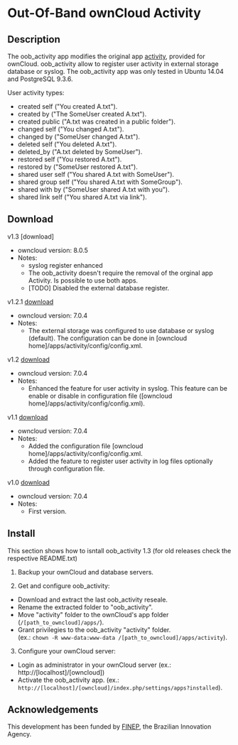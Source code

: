 # Out-Of-Band ownCloud Activity

## Description
The oob_activity app modifies the original app [activity](https://github.com/owncloud/activity),  provided for ownCloud. 
oob_activity allow to register user activity in external storage database or syslog.
The oob_activity app was only tested in Ubuntu 14.04 and PostgreSQL 9.3.6.

User activity types:
- created self ("You created A.txt").
- created by ("The SomeUser created A.txt").
- created public ("A.txt was created in a public folder").
- changed self ("You changed A.txt").
- changed by ("SomeUser changed A.txt").
- deleted self ("You deleted A.txt").
- deleted_by ("A.txt deleted by SomeUser").
- restored self ("You restored A.txt").
- restored by ("SomeUser restored A.txt").
- shared user self ("You shared A.txt with SomeUser").
- shared group self ("You shared A.txt with SomeGroup").
- shared with by  ("SomeUser shared A.txt with you").
- shared link self ("You shared A.txt via link").

## Download

v1.3 [download]
- owncloud version: 8.0.5
- Notes:
	- syslog register enhanced
	- The oob_activity doesn't require the removal of the orginal app Activity. Is possible to use both apps.
	- [TODO] Disabled the external database register.

v1.2.1 [download](https://github.com/Malinoski/oob_activity/releases/tag/v1.2.1)
- owncloud version: 7.0.4
- Notes: 
	- The external storage was configured to use database or syslog (default). The configuration can be done in [owncloud home]/apps/activity/config/config.xml.

v1.2 [download](https://github.com/Malinoski/oob_activity/releases/tag/v1.2)
- owncloud version: 7.0.4
- Notes: 
	- Enhanced the feature for user activity in syslog. This feature can be enable or disable in configuration file ([owncloud home]/apps/activity/config/config.xml).

v1.1 [download](https://github.com/Malinoski/oob_activity/releases/tag/v1.1)
- owncloud version: 7.0.4
- Notes: 
	- Added the configuration file [owncloud home]/apps/activity/config/config.xml.
	- Added the feature to register user activity in log files optionally through configuration file.

v1.0 [download](https://github.com/Malinoski/oob_activity/releases/tag/v1.0)
- owncloud version: 7.0.4
- Notes: 
	- First version.

## Install

This section shows how to isntall oob_activity 1.3 (for old releases check the respective README.txt)

1. Backup your ownCloud and database servers.

2. Get and configure oob_activity:
  * Download and extract the last oob_activity reseale.
  * Rename the extracted folder to "oob_activity".
  * Move "activity" folder to the ownCloud's app folder (`/[path_to_owncloud]/apps/`).
  * Grant privilegies to the oob_activity "activity" folder.
<br/> (ex.: `chown -R www-data:www-data /[path_to_owncloud]/apps/activity`).

3. Configure your ownCloud server:
  * Login as administrator in your ownCloud server (ex.: http://[localhost]/[owncloud])
  * Activate the oob_activity app. (ex.: `http://[localhost]/[owncloud]/index.php/settings/apps?installed`).

## Acknowledgements
This development has been funded by [FINEP](http://www.finep.gov.br), the Brazilian Innovation Agency.
